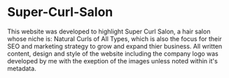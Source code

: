 # Super-Curl-Salon
This website was developed to highlight Super Curl Salon, a hair salon whose niche is: Natural Curls of All Types, which is also the focus for their SEO and marketing strategy to grow and expand thier business.  All written content, design and style of the website including the company logo was developed by me with the exeption of the images unless noted within it's metadata.
